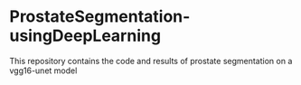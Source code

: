 # ProstateSegmentation-usingDeepLearning
This repository contains the code and results of prostate segmentation on a vgg16-unet model
